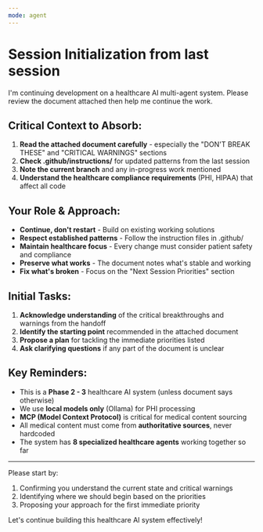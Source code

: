 ```yaml
---
mode: agent
---
```


# Session Initialization from last session

I'm continuing development on a healthcare AI multi-agent system. Please review the document attached then help me continue the work.

## Critical Context to Absorb:
1. **Read the attached document carefully** - especially the "DON'T BREAK THESE" and "CRITICAL WARNINGS" sections
2. **Check .github/instructions/** for updated patterns from the last session
3. **Note the current branch** and any in-progress work mentioned
4. **Understand the healthcare compliance requirements** (PHI, HIPAA) that affect all code

## Your Role & Approach:
- **Continue, don't restart** - Build on existing working solutions
- **Respect established patterns** - Follow the instruction files in .github/
- **Maintain healthcare focus** - Every change must consider patient safety and compliance
- **Preserve what works** - The document notes what's stable and working
- **Fix what's broken** - Focus on the "Next Session Priorities" section

## Initial Tasks:
1. **Acknowledge understanding** of the critical breakthroughs and warnings from the handoff
2. **Identify the starting point** recommended in the attached document  
3. **Propose a plan** for tackling the immediate priorities listed
4. **Ask clarifying questions** if any part of the document is unclear

## Key Reminders:
- This is a **Phase 2 - 3** healthcare AI system (unless document says otherwise)
- We use **local models only** (Ollama) for PHI processing
- **MCP (Model Context Protocol)** is critical for medical content sourcing
- All medical content must come from **authoritative sources**, never hardcoded
- The system has **8 specialized healthcare agents** working together so far

---

Please start by:
1. Confirming you understand the current state and critical warnings
2. Identifying where we should begin based on the priorities
3. Proposing your approach for the first immediate priority

Let's continue building this healthcare AI system effectively!